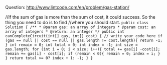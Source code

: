 Question: http://www.lintcode.com/en/problem/gas-station/

//If the sum of gas is more than the sum of cost, it could success. So the thing you need to do is to find 
//where you should start.
``public class Solution {
    /**
     * @param gas: an array of integers
     * @param cost: an array of integers
     * @return: an integer
     */
   public int canCompleteCircuit(int[] gas, int[] cost) {
        // write your code here
        if (gas == null || cost == null || gas.length != cost.length){
            return -1;
        }
        int remain = 0;
        int total = 0;
        int index = -1;
        int size = gas.length;
        for (int i = 0; i < size; i++){
            total += gas[i] -cost[i];
            remain += gas[i] - cost[i];
            if (remain < 0){
                remain = 0;
                index = i;
            }
        }
        return total >= 0? index + 1: -1;
    }
}``
